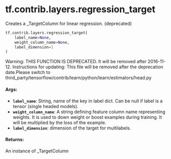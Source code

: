 <div itemscope itemtype="http://developers.google.com/ReferenceObject">
<meta itemprop="name" content="tf.contrib.layers.regression_target" />
<meta itemprop="path" content="Stable" />
</div>

# tf.contrib.layers.regression_target

Creates a _TargetColumn for linear regression. (deprecated)

``` python
tf.contrib.layers.regression_target(
    label_name=None,
    weight_column_name=None,
    label_dimension=1
)
```

<!-- Placeholder for "Used in" -->

Warning: THIS FUNCTION IS DEPRECATED. It will be removed after 2016-11-12.
Instructions for updating:
This file will be removed after the deprecation date.Please switch to third_party/tensorflow/contrib/learn/python/learn/estimators/head.py

#### Args:


* <b>`label_name`</b>: String, name of the key in label dict. Can be null if label
    is a tensor (single headed models).
* <b>`weight_column_name`</b>: A string defining feature column name representing
  weights. It is used to down weight or boost examples during training. It
  will be multiplied by the loss of the example.
* <b>`label_dimension`</b>: dimension of the target for multilabels.


#### Returns:

An instance of _TargetColumn
